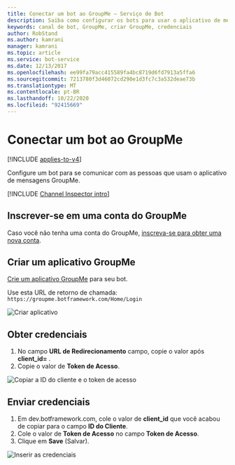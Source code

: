```yaml
---
title: Conectar um bot ao GroupMe – Serviço de Bot
description: Saiba como configurar os bots para usar o aplicativo de mensagens do grupo GroupMe para se comunicar com pessoas. Consulte Como conectar bots ao GroupMe.
keywords: canal de bot, GroupMe, criar GroupMe, credenciais
author: RobStand
ms.author: kamrani
manager: kamrani
ms.topic: article
ms.service: bot-service
ms.date: 12/13/2017
ms.openlocfilehash: ee99fa79acc415589fa4bc8719d6fd7913a5ffa6
ms.sourcegitcommit: 7213780f3d46072cd290e1d3fc7c3a532deae73b
ms.translationtype: MT
ms.contentlocale: pt-BR
ms.lasthandoff: 10/22/2020
ms.locfileid: "92415669"
---
```

# <a name="connect-a-bot-to-groupme"></a>Conectar um bot ao GroupMe

[!INCLUDE [applies-to-v4](includes/applies-to-v4-current.md)]

Configure um bot para se comunicar com as pessoas que usam o aplicativo de mensagens GroupMe.

[!INCLUDE [Channel Inspector intro](~/includes/snippet-channel-inspector.md)]

## <a name="sign-up-for-a-groupme-account"></a>Inscrever-se em uma conta do GroupMe

Caso você não tenha uma conta do GroupMe, [inscreva-se para obter uma nova conta](https://web.groupme.com/signup).

## <a name="create-a-groupme-application"></a>Criar um aplicativo GroupMe

[Crie um aplicativo GroupMe](https://dev.groupme.com/applications/new) para seu bot.

Use esta URL de retorno de chamada: `https://groupme.botframework.com/Home/Login`

![Criar aplicativo](~/media/channels/GM-StepApp.png)

## <a name="gather-credentials"></a>Obter credenciais

1. No campo **URL de Redirecionamento** campo, copie o valor após **client_id=** .
2. Copie o valor de **Token de Acesso**.

![Copiar a ID do cliente e o token de acesso](~/media/channels/GM-StepClientId.png)


## <a name="submit-credentials"></a>Enviar credenciais

1. Em dev.botframework.com, cole o valor de **client_id** que você acabou de copiar para o campo **ID do Cliente**.
2. Cole o valor de **Token de Acesso** no campo **Token de Acesso**.
2. Clique em **Save** (Salvar).

![Inserir as credenciais](~/media/channels/GM-StepClientIDToken.png)
